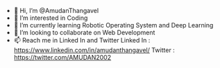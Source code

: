 - 👋 Hi, I’m @AmudanThangavel
- 👀 I’m interested in Coding
- 🌱 I’m currently learning Robotic Operating System and Deep Learning
- 💞️ I’m looking to collaborate on Web Development
- 📫 Reach me in Linked In and Twitter 
Linked In : https://www.linkedin.com/in/amudanthangavel/
Twitter : https://twitter.com/AMUDAN2002

<!---
AmudanThangavel/AmudanThangavel is a ✨ special ✨ repository because its `README.md` (this file) appears on your GitHub profile.
You can click the Preview link to take a look at your changes.
--->
